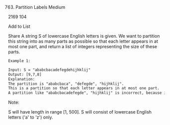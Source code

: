 763. Partition Labels
Medium

2169
104

Add to List

Share
A string S of lowercase English letters is given. We want to partition this string into as many parts as possible so that each letter appears in at most one part, and return a list of integers representing the size of these parts.

 

```html
Example 1:

Input: S = "ababcbacadefegdehijhklij"
Output: [9,7,8]
Explanation:
The partition is "ababcbaca", "defegde", "hijhklij".
This is a partition so that each letter appears in at most one part.
A partition like "ababcbacadefegde", "hijhklij" is incorrect, because it splits S into less parts.
```

Note:

S will have length in range [1, 500].
S will consist of lowercase English letters ('a' to 'z') only.
 